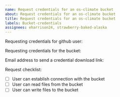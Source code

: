 ```yaml
---
name: Request credentials for an os-climate bucket
about: Request credentials for an os-climate bucket
title: Request credentials for an os-climate bucket
labels: Bucket-credentials
assignees: eharrison24, strawberry-baked-alaska
---
```


Requesting credentials for github user: <github-user-name>

Requesting credentials for the bucket: <bucket-name>

Email address to send a credential download link: <email-address>

Request checklist:

- [ ] User can establish connection with the bucket
- [ ] User can read files from the bucket
- [ ] User can write files to the bucket
